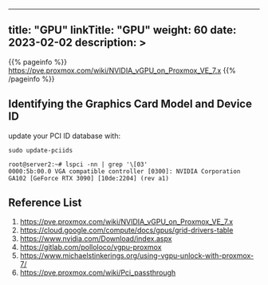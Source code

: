 
---
title: "GPU"
linkTitle: "GPU"
weight: 60
date: 2023-02-02
description: >
---

{{% pageinfo %}}
https://pve.proxmox.com/wiki/NVIDIA_vGPU_on_Proxmox_VE_7.x
{{% /pageinfo %}}

## Identifying the Graphics Card Model and Device ID
update your PCI ID database with:
```
sudo update-pciids
```

```console
root@server2:~# lspci -nn | grep '\[03'
0000:5b:00.0 VGA compatible controller [0300]: NVIDIA Corporation GA102 [GeForce RTX 3090] [10de:2204] (rev a1)
```


## Reference List
1. https://pve.proxmox.com/wiki/NVIDIA_vGPU_on_Proxmox_VE_7.x
2. https://cloud.google.com/compute/docs/gpus/grid-drivers-table
3. https://www.nvidia.com/Download/index.aspx
4. https://gitlab.com/polloloco/vgpu-proxmox
5. https://www.michaelstinkerings.org/using-vgpu-unlock-with-proxmox-7/
6. https://pve.proxmox.com/wiki/Pci_passthrough
